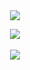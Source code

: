 <div align=center>
<img src="https://capsule-render.vercel.app/api?type=slice&color=auto&height=300&section=header&text=capsule%20render&fontSize=90" />
  
<img src="https://github-readme-stats.vercel.app/api/top-langs/?username=chlvhksl&layout=compact"><br><br>
<img src="https://github-readme-stats.vercel.app/api?username=chlvhksl&show_icons=true">  
</div>
